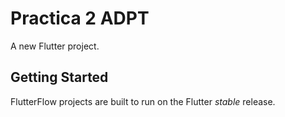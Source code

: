 # Practica 2 ADPT

A new Flutter project.

## Getting Started

FlutterFlow projects are built to run on the Flutter _stable_ release.
